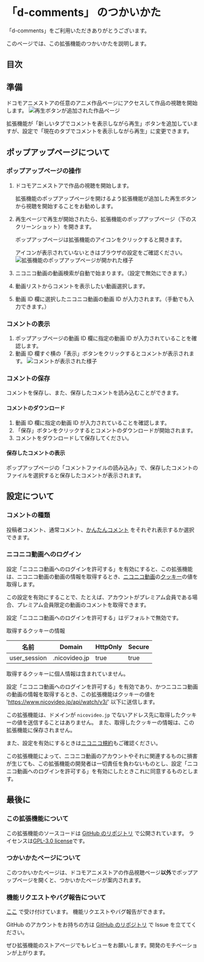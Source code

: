 # 「d-comments」 のつかいかた

「d-comments」をご利用いただきありがとうございます。

このページでは、この拡張機能のつかいかたを説明します。

## 目次

<!-- ここに目次が生成される -->

## 準備

ドコモアニメストアの任意のアニメ作品ページにアクセスして作品の視聴を開始します。
![再生ボタンが追加された作品ページ](/img/menu.png)

拡張機能が「新しいタブでコメントを表示しながら再生」ボタンを追加していますが、設定で「現在のタブでコメントを表示しながら再生」に変更できます。

## ポップアップページについて

### ポップアップページの操作

1. ドコモアニメストアで作品の視聴を開始します。

   拡張機能のポップアップページを開けるよう拡張機能が追加した再生ボタンから視聴を開始することをお勧めします。

2. 再生ページで再生が開始されたら、拡張機能のポップアップページ（下のスクリーンショット）を開きます。

   ポップアップページは拡張機能のアイコンをクリックすると開きます。

   アイコンが表示されていないときはブラウザの設定をご確認ください。
   ![拡張機能のポップアップページが開かれた様子](/img/popup.png)

3. ニコニコ動画の動画検索が自動で始まります。（設定で無効にできます。）
4. 動画リストからコメントを表示したい動画選択します。
5. 動画 ID 欄に選択したニコニコ動画の動画 ID が入力されます。（手動でも入力できます。）

### コメントの表示

1. ポップアップページの動画 ID 欄に指定の動画 ID が入力されていることを確認します。
2. 動画 ID 欄すぐ横の「表示」ボタンをクリックするとコメントが表示されます。
   ![コメントが表示された様子](/img/comments.png)

### コメントの保存

コメントを保存し、また、保存したコメントを読み込むことができます。

#### コメントのダウンロード

1. 動画 ID 欄に指定の動画 ID が入力されていることを確認します。
2. 「保存」ボタンをクリックするとコメントのダウンロードが開始されます。
3. コメントをダウンロードして保存してください。

#### 保存したコメントの表示

ポップアップページの「コメントファイルの読み込み」で、保存したコメントのファイルを選択すると保存したコメントが表示されます。

## 設定について

### コメントの種類

投稿者コメント、通常コメント、[かんたんコメント](https://dic.nicovideo.jp/a/かんたんコメント) をそれぞれ表示するか選択できます。

### ニコニコ動画へのログイン

設定「ニコニコ動画へのログインを許可する」を有効にすると、この拡張機能は、ニコニコ動画の動画の情報を取得するとき、[ニコニコ動画](https://www.nicovideo.jp)の[クッキー](https://www.soumu.go.jp/main_sosiki/joho_tsusin/security_previous/yougo/eiji.htm#cookie)の値を取得します。

この設定を有効にすることで、たとえば、アカウントがプレミアム会員である場合、プレミアム会員限定の動画のコメントを取得できます。

設定「ニコニコ動画へのログインを許可する」はデフォルトで無効です。

取得するクッキーの情報

| 名前         | Domain        | HttpOnly | Secure |
| ------------ | ------------- | -------- | ------ |
| user_session | .nicovideo.jp | true     | true   |

取得するクッキーに個人情報は含まれていません。

設定「ニコニコ動画へのログインを許可する」を有効であり、かつニコニコ動画の動画の情報を取得するとき、この拡張機能はクッキーの値を 'https://www.nicovideo.jp/api/watch/v3/' 以下に送信します。

この拡張機能は、ドメインが `nicovideo.jp` でないアドレス先に取得したクッキーの値を送信することはありません。
また、取得したクッキーの情報は、この拡張機能に保存されません。

また、設定を有効にするときは[ニコニコ規約](https://account.nicovideo.jp/rules/account)もご確認ください。

この拡張機能によって、ニコニコ動画のアカウントやそれに関連するものに損害が生じても、この拡張機能の開発者は一切責任を負わないものとし、設定「ニコニコ動画へのログインを許可する」を有効にしたときこれに同意するものとします。

## 最後に

### この拡張機能について

この拡張機能のソースコードは [GitHub のリポジトリ](https://github.com/gobosan/d-comments) で公開されています。
ライセンスは[GPL-3.0 license](https://github.com/gobosan/d-comments/blob/master/LICENSE.txt)です。

### つかいかたページについて

このつかいかたページは、ドコモアニメストアの作品視聴ページ**以外**でポップアップページを開くと、つかいかたページが案内されます。

### 機能リクエストやバグ報告について

[ここ](https://forms.office.com/r/JR9KksWHJD) で受け付けています。
機能リクエストやバグ報告ができます。

GitHub のアカウントをお持ちの方は [GitHub のリポジトリ](https://github.com/gobosan/d-comments) で Issue を立ててください。

ぜひ拡張機能のストアページでもレビューをお願いします。開発のモチベーションが上がります。

